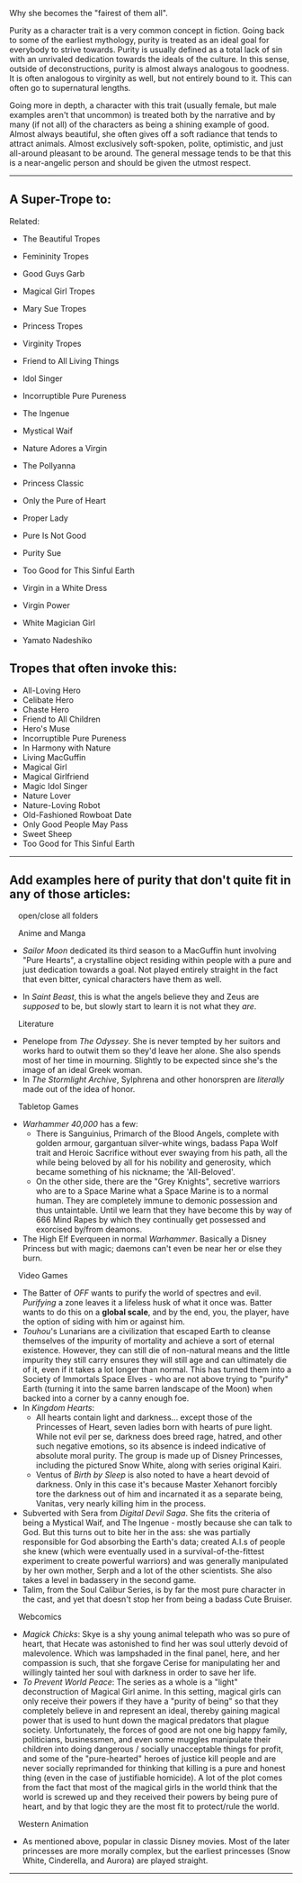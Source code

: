 Why she becomes the "fairest of them all".

Purity as a character trait is a very common concept in fiction. Going back to some of the earliest mythology, purity is treated as an ideal goal for everybody to strive towards. Purity is usually defined as a total lack of sin with an unrivaled dedication towards the ideals of the culture. In this sense, outside of deconstructions, purity is almost always analogous to goodness. It is often analogous to virginity as well, but not entirely bound to it. This can often go to supernatural lengths.

Going more in depth, a character with this trait (usually female, but male examples aren't that uncommon) is treated both by the narrative and by many (if not all) of the characters as being a shining example of good. Almost always beautiful, she often gives off a soft radiance that tends to attract animals. Almost exclusively soft-spoken, polite, optimistic, and just all-around pleasant to be around. The general message tends to be that this is a near-angelic person and should be given the utmost respect.

___

## A Super-Trope to:

Related:

-   The Beautiful Tropes
-   Femininity Tropes
-   Good Guys Garb
-   Magical Girl Tropes
-   Mary Sue Tropes
-   Princess Tropes
-   Virginity Tropes

-   Friend to All Living Things
-   Idol Singer
-   Incorruptible Pure Pureness
-   The Ingenue
-   Mystical Waif
-   Nature Adores a Virgin
-   The Pollyanna
-   Princess Classic
-   Only the Pure of Heart
-   Proper Lady
-   Pure Is Not Good
-   Purity Sue
-   Too Good for This Sinful Earth
-   Virgin in a White Dress
-   Virgin Power
-   White Magician Girl
-   Yamato Nadeshiko

## Tropes that often invoke this:

-   All-Loving Hero
-   Celibate Hero
-   Chaste Hero
-   Friend to All Children
-   Hero's Muse
-   Incorruptible Pure Pureness
-   In Harmony with Nature
-   Living MacGuffin
-   Magical Girl
-   Magical Girlfriend
-   Magic Idol Singer
-   Nature Lover
-   Nature-Loving Robot
-   Old-Fashioned Rowboat Date
-   Only Good People May Pass
-   Sweet Sheep
-   Too Good for This Sinful Earth

___

## Add examples here of purity that don't quite fit in any of those articles:

    open/close all folders 

    Anime and Manga 

-   _Sailor Moon_ dedicated its third season to a MacGuffin hunt involving "Pure Hearts", a crystalline object residing within people with a pure and just dedication towards a goal. Not played entirely straight in the fact that even bitter, cynical characters have them as well.

-   In _Saint Beast_, this is what the angels believe they and Zeus are _supposed_ to be, but slowly start to learn it is not what they _are_.

    Literature 

-   Penelope from _The Odyssey_. She is never tempted by her suitors and works hard to outwit them so they'd leave her alone. She also spends most of her time in mourning. Slightly to be expected since she's the image of an ideal Greek woman.
-   In _The Stormlight Archive_, Sylphrena and other honorspren are _literally_ made out of the idea of honor.

    Tabletop Games 

-   _Warhammer 40,000_ has a few:
    -   There is Sanguinius, Primarch of the Blood Angels, complete with golden armour, gargantuan silver-white wings, badass Papa Wolf trait and Heroic Sacrifice without ever swaying from his path, all the while being beloved by all for his nobility and generosity, which became something of his nickname; the 'All-Beloved'.
    -   On the other side, there are the "Grey Knights", secretive warriors who are to a Space Marine what a Space Marine is to a normal human. They are completely immune to demonic possession and thus untaintable. Until we learn that they have become this by way of 666 Mind Rapes by which they continually get possessed and exorcised by/from deamons.
-   The High Elf Everqueen in normal _Warhammer_. Basically a Disney Princess but with magic; daemons can't even be near her or else they burn.

    Video Games 

-   The Batter of _OFF_ wants to purify the world of spectres and evil. _Purifying_ a zone leaves it a lifeless husk of what it once was. Batter wants to do this on a **global scale**, and by the end, you, the player, have the option of siding with him or against him.
-   _Touhou_'s Lunarians are a civilization that escaped Earth to cleanse themselves of the impurity of mortality and achieve a sort of eternal existence. However, they can still die of non-natural means and the little impurity they still carry ensures they will still age and can ultimately die of it, even if it takes a lot longer than normal. This has turned them into a Society of Immortals Space Elves - who are not above trying to "purify" Earth (turning it into the same barren landscape of the Moon) when backed into a corner by a canny enough foe.
-   In _Kingdom Hearts_:
    -   All hearts contain light and darkness... except those of the Princesses of Heart, seven ladies born with hearts of pure light. While not evil per se, darkness does breed rage, hatred, and other such negative emotions, so its absence is indeed indicative of absolute moral purity. The group is made up of Disney Princesses, including the pictured Snow White, along with series original Kairi.
    -   Ventus of _Birth by Sleep_ is also noted to have a heart devoid of darkness. Only in this case it's because Master Xehanort forcibly tore the darkness out of him and incarnated it as a separate being, Vanitas, very nearly killing him in the process.
-   Subverted with Sera from _Digital Devil Saga_. She fits the criteria of being a Mystical Waif, and The Ingenue - mostly because she can talk to God. But this turns out to bite her in the ass: she was partially responsible for God absorbing the Earth's data; created A.I.s of people she knew (which were eventually used in a survival-of-the-fittest experiment to create powerful warriors) and was generally manipulated by her own mother, Serph and a lot of the other scientists. She also takes a level in badassery in the second game.
-   Talim, from the Soul Calibur Series, is by far the most pure character in the cast, and yet that doesn't stop her from being a badass Cute Bruiser.

    Webcomics 

-   _Magick Chicks_: Skye is a shy young animal telepath who was so pure of heart, that Hecate was astonished to find her was soul utterly devoid of malevolence. Which was lampshaded in the final panel, here, and her compassion is such, that she forgave Cerise for manipulating her and willingly tainted her soul with darkness in order to save her life.
-   _To Prevent World Peace_: The series as a whole is a "light" deconstruction of Magical Girl anime. In this setting, magical girls can only receive their powers if they have a "purity of being" so that they completely believe in and represent an ideal, thereby gaining magical power that is used to hunt down the magical predators that plague society. Unfortunately, the forces of good are not one big happy family, politicians, businessmen, and even some muggles manipulate their children into doing dangerous / socially unacceptable things for profit, and some of the "pure-hearted" heroes of justice kill people and are never socially reprimanded for thinking that killing is a pure and honest thing (even in the case of justifiable homicide). A lot of the plot comes from the fact that most of the magical girls in the world think that the world is screwed up and they received their powers by being pure of heart, and by that logic they are the most fit to protect/rule the world.

    Western Animation 

-   As mentioned above, popular in classic Disney movies. Most of the later princesses are more morally complex, but the earliest princesses (Snow White, Cinderella, and Aurora) are played straight.

___